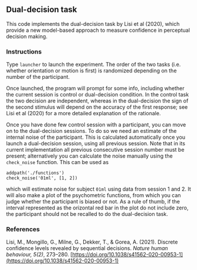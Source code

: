 ## Dual-decision task

This code implements the dual-decision task by Lisi et al (2020), which provide a new model-based approach to measure confidence in perceptual decision making.

### Instructions 

Type `launcher` to launch the experiment. The order of the two tasks (i.e. whether orientation or motion is first) is randomized depending on the number of the participant.

Once launched, the program will prompt for some info, including whether the current session is control or dual-decision condition. In the control task the two decision are independent, whereas in the dual-decision the sign of the second stimulus will depend on the accuracy of the first response; see Lisi et al (2020) for a more detailed explanation of the rationale.

Once you have done few control session with a participant, you can move on to the dual-decision sessions. To do so we need an estimate of the internal noise of the participant. This is calculated automatically once you launch a dual-decision session, using all previous session. Note that in its current implementation all previous consecutive session number must be present; alternatively you can calculate the noise manually using the `check_noise` function. This can be used as
```{matlab}
addpath('./functions')
check_noise('01ml', [1, 2])
```
which will estimate noise for subject `01ml` using data from session 1 and 2. It will also make a plot of the psychometric functions, from which you can judge whether the participant is biased or not. As a rule of thumb, if the interval represented as the orizontal red bar in the plot do not include zero, the participant should not be recalled to do the dual-decision task.

### References 

Lisi, M., Mongillo, G., Milne, G., Dekker, T., & Gorea, A. (2021). Discrete confidence levels revealed by sequential decisions. _Nature human behaviour, 5(2)_, 273–280. [https://doi.org/10.1038/s41562-020-00953-1](https://doi.org/10.1038/s41562-020-00953-1)
